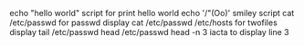 echo "hello world" script for print hello world
echo '/"(Oo)' smiley script
cat /etc/passwd for passwd display
cat /etc/passwd /etc/hosts for twofiles display
tail /etc/passwd
head /etc/passwd
head -n 3 iacta to display line 3
